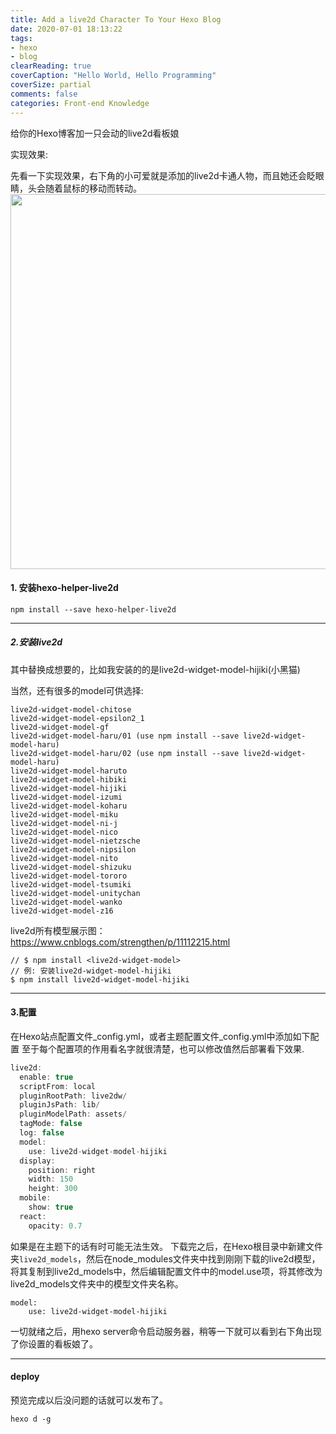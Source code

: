 ```yaml
---
title: Add a live2d Character To Your Hexo Blog
date: 2020-07-01 18:13:22
tags:
- hexo
- blog
clearReading: true
coverCaption: "Hello World, Hello Programming"
coverSize: partial
comments: false
categories: Front-end Knowledge
---
```

给你的Hexo博客加一只会动的live2d看板娘
<!--more-->
实现效果:

先看一下实现效果，右下角的小可爱就是添加的live2d卡通人物，而且她还会眨眼睛，头会随着鼠标的移动而转动。
<img src="./1.png" style="width:600px">

#### 1. 安装hexo-helper-live2d
```
npm install --save hexo-helper-live2d
```
***
##### 2.安装live2d

其中<live2d-widget-model>替换成想要的，比如我安装的的是live2d-widget-model-hijiki(小黑猫)

当然，还有很多的model可供选择:
```
live2d-widget-model-chitose
live2d-widget-model-epsilon2_1
live2d-widget-model-gf
live2d-widget-model-haru/01 (use npm install --save live2d-widget-model-haru)
live2d-widget-model-haru/02 (use npm install --save live2d-widget-model-haru)
live2d-widget-model-haruto
live2d-widget-model-hibiki
live2d-widget-model-hijiki
live2d-widget-model-izumi
live2d-widget-model-koharu
live2d-widget-model-miku
live2d-widget-model-ni-j
live2d-widget-model-nico
live2d-widget-model-nietzsche
live2d-widget-model-nipsilon
live2d-widget-model-nito
live2d-widget-model-shizuku
live2d-widget-model-tororo
live2d-widget-model-tsumiki
live2d-widget-model-unitychan
live2d-widget-model-wanko
live2d-widget-model-z16
```

live2d所有模型展示图：
https://www.cnblogs.com/strengthen/p/11112215.html

```
// $ npm install <live2d-widget-model>
// 例: 安装live2d-widget-model-hijiki
$ npm install live2d-widget-model-hijiki
```
***

#### 3.配置
在Hexo站点配置文件_config.yml，或者主题配置文件_config.yml中添加如下配置
至于每个配置项的作用看名字就很清楚，也可以修改值然后部署看下效果.

```js
live2d:
  enable: true
  scriptFrom: local
  pluginRootPath: live2dw/
  pluginJsPath: lib/
  pluginModelPath: assets/
  tagMode: false
  log: false
  model:
    use: live2d-widget-model-hijiki
  display:
    position: right
    width: 150
    height: 300
  mobile:
    show: true
  react:
    opacity: 0.7
```
如果是在主题下的话有时可能无法生效。
下载完之后，在Hexo根目录中新建文件夹`live2d_models`，然后在node_modules文件夹中找到刚刚下载的live2d模型，将其复制到live2d_models中，然后编辑配置文件中的model.use项，将其修改为live2d_models文件夹中的模型文件夹名称。
```
model:
    use: live2d-widget-model-hijiki
```

一切就绪之后，用hexo server命令启动服务器，稍等一下就可以看到右下角出现了你设置的看板娘了。

***
#### deploy
预览完成以后没问题的话就可以发布了。
```
hexo d -g
```
